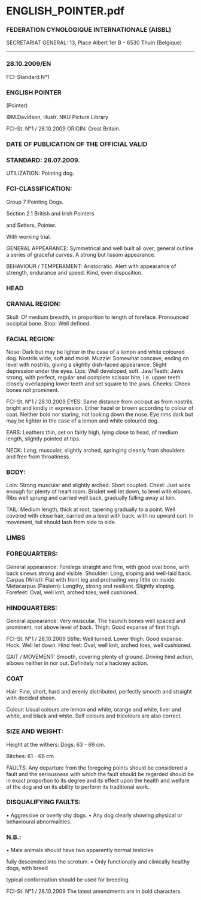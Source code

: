 # ENGLISH_POINTER.pdf


### FEDERATION CYNOLOGIQUE INTERNATIONALE (AISBL)


SECRETARIAT GENERAL: 13, Place Albert 1er  B – 6530 Thuin (Belgique)
______________________________________________________________________________

### 28.10.2009/EN



FCI-Standard N°1

### ENGLISH POINTER


(Pointer)



©M.Davidson, illustr. NKU Picture Library




FCI-St. N°1  / 28.10.2009
ORIGIN: Great Britain.

### DATE OF PUBLICATION OF THE OFFICIAL VALID



### STANDARD: 28.07.2009.



UTILIZATION: Pointing dog.

### FCI-CLASSIFICATION:


Group   7
Pointing Dogs.

Section 2.1 British and Irish Pointers

and Setters, Pointer.



With working trial.

GENERAL APPEARANCE: Symmetrical and well built all over,
general outline a series of graceful curves. A strong but lissom
appearance.

BEHAVIOUR / TEMPERAMENT: Aristocratic. Alert with
appearance of strength, endurance and speed. Kind, even disposition.

### HEAD



### CRANIAL REGION:


Skull: Of medium breadth, in proportion to length of foreface.
Pronounced occipital bone.
Stop: Well defined.

### FACIAL REGION:


Nose: Dark but may be lighter in the case of a lemon and white
coloured dog. Nostrils wide, soft and moist.
Muzzle: Somewhat concave, ending on level with nostrils, giving a
slightly dish-faced appearance. Slight depression under the eyes.
Lips: Well developed, soft.
Jaw/Teeth: Jaws strong, with perfect, regular and complete scissor
bite, i.e. upper teeth closely overlapping lower teeth and set square to
the jaws.
Cheeks: Cheek bones not prominent.



FCI-St. N°1  / 28.10.2009
EYES: Same distance from occiput as from nostrils, bright and
kindly in expression. Either hazel or brown according to colour of
coat. Neither bold nor staring, not looking down the nose. Eye rims
dark but may be lighter in the case of a lemon and white coloured
dog.

EARS: Leathers thin, set on fairly high, lying close to head, of
medium length, slightly pointed at tips.

NECK: Long, muscular, slightly arched, springing cleanly from
shoulders and free from throatiness.

### BODY:


Loin: Strong muscular and slightly arched. Short coupled.
Chest: Just wide enough for plenty of heart room. Brisket well let
down, to level with elbows. Ribs well sprung and carried well back,
gradually falling away at loin.

TAIL: Medium length, thick at root, tapering gradually to a point.
Well covered with close hair, carried on a level with back, with no
upward curl. In movement, tail should lash from side to side.

### LIMBS



### FOREQUARTERS:


General appearance: Forelegs straight and firm, with good oval bone,
with back sinews strong and visible.
Shoulder: Long, sloping and well-laid back.
Carpus (Wrist): Flat with front leg and protruding very little on
inside.
Metacarpus (Pastern): Lengthy, strong and resilient. Slightly sloping.
Forefeet: Oval, well knit, arched toes, well cushioned.


### HINDQUARTERS:


General appearance: Very muscular. The haunch bones well spaced
and prominent, not above level of back.
Thigh: Good expanse of first thigh.


FCI-St. N°1  / 28.10.2009
Stifle: Well turned.
Lower thigh: Good expanse.
Hock: Well let down.
Hind feet: Oval, well knit, arched toes, well cushioned.

GAIT / MOVEMENT: Smooth, covering plenty of ground. Driving
hind action, elbows neither in nor out. Definitely not a hackney
action.

### COAT


Hair:  Fine, short, hard and evenly distributed, perfectly smooth and
straight with decided sheen.

Colour: Usual colours are lemon and white, orange and white, liver
and white, and black and white. Self colours and tricolours are also
correct.

### SIZE AND WEIGHT:


Height at the withers:  Dogs:   63 - 69 cm.


Bitches: 61 - 66 cm.

FAULTS: Any departure from the foregoing points should be
considered a fault and the seriousness with which the fault should be
regarded should be in exact proportion to its degree and its effect
upon the health and welfare of the dog and on its ability to perform
its traditional work.


### DISQUALIFYING FAULTS:


•
Aggressive or overly shy dogs.
•
Any
dog
clearly showing
physical
or
behavioural
abnormalities.


### N.B.:


•
Male animals should have two apparently normal testicles

fully descended into the scrotum.
•
Only functionally and clinically healthy dogs, with breed

typical conformation should be used for breeding.



FCI-St. N°1  / 28.10.2009
The latest amendments are in bold characters.




